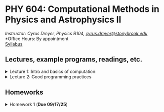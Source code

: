 # PHY 604: Computational Methods in Physics and Astrophysics II
*Instructor: Cyrus Dreyer, Physics B104, cyrus.dreyer@stonybrook.edu*  
*Office Hours: By appointment   
[Syllabus](./Teaching/Phys604_Fall2025/PHY604_Fall2025_Dreyer.pdf)

## Lectures, example programs, readings, etc.
<details>
  <summary>Lecture 1: Intro and basics of computation</summary>

<ul>
  <li><a href="./Teaching/Phys604_Fall2025/Lecture1/Lecture1.pdf" target="_blank" rel="noopener noreferrer">Lecture 1 slides</a> </li>
  <li> Readings: </li>
  <ul>
  <li> <a href="https://dl.acm.org/doi/10.1145/103162.103163" target="_blank" rel="noopener noreferrer">What every computer scientist should know about floating-point arithmetic</a> </li>
  <li> <a href="https://en.wikipedia.org/wiki/Floating-point_arithmetic" target="_blank" rel="noopener noreferrer">Wikipedia page on the Floating Point</a> </li>
  <li> <a href="https://en.wikipedia.org/wiki/Kahan_summation_algorithm" target="_blank" rel="noopener noreferrer">Wikipedia page on the Kahan Summation Algorithm</a> </li>
  </ul>
  <li> Example programs: </li>
       <ul>
         <li><a href="./Teaching/Phys604_Fall2025/Lecture1/factorial.f08" target="_blank" rel="noopener noreferrer">Fortran program for calcuating factorial</a> </li>
         <li><a href="./Teaching/Phys604_Fall2025/Lecture1/factorial.py" target="_blank" rel="noopener noreferrer">Python program for calcuating factorial</a> </li>
         <li><a href="./Teaching/Phys604_Fall2025/Lecture1/machine_e.f08" target="_blank" rel="noopener noreferrer">Fortran program for finding machine $\epsilon$</a> </li>
	 <li> <a href="./Teaching/Phys604_Fall2025/Lecture1/convert_to_binary.py" target="_blank" rel="noopener noreferrer">Python program for converting decimal to binary</a> </li>
</ul>
</ul>
</details>

<details>
  <summary>Lecture 2: Good programming practices</summary>

<ul>
  <li><a href="./Teaching/Phys604_Fall2025/Lecture2/Lecture2.pdf" target="_blank" rel="noopener noreferrer">Lecture 2 slides</a> </li>
  <li> Readings: </li>
  <ul>
  <li> <a href="https://en.wikipedia.org/wiki/Make_(software)" target="_blank" rel="noopener noreferrer">Wikipedia page on Make</a> </li>
  <li> <a href="https://git-scm.com/book/en/v2" target="_blank" rel="noopener noreferrer">Pro Git book</a> </li>
  <li> <a href="https://www.fortran90.org/src/best-practices.html" target="_blank" rel="noopener noreferrer">Fortran best practices</a> </li>
  <li> <a href="https://arxiv.org/pdf/1609.00037" target="_blank" rel="noopener noreferrer">Good enough practices in scientific computing</a> </li>
  </ul>
  <li> Example programs: </li>
       <ul>
         <li><a href="./Teaching/Phys604_Fall2025/Lecture2/makefile.tar.gz" target="_blank" rel="noopener noreferrer">Fortran makefile example</a> </li>
         <li><a href="./Teaching/Phys604_Fall2025/Lecture2/matrix_inv.py" target="_blank" rel="noopener noreferrer">Python program for matrix inversion including unit test</a> </li>
</ul>
</ul>
</details>

## Homeworks

<details>
  <summary>Homework 1 (<b>Due 09/17/25</b>)</summary>

<ul>
  <li><a href="./Teaching/Phys604_Fall2025/Homework1/homework1.pdf" target="_blank" rel="noopener noreferrer">Homework 1</a> </li>
  <li><a href="https://github.com/Dreyer-Research-Group/Dreyer-Research-Group.github.io/blob/main/Teaching/Phys604_Fall2025/Homework1/README.md">Instructions</a> </li>
</ul>
</details>


